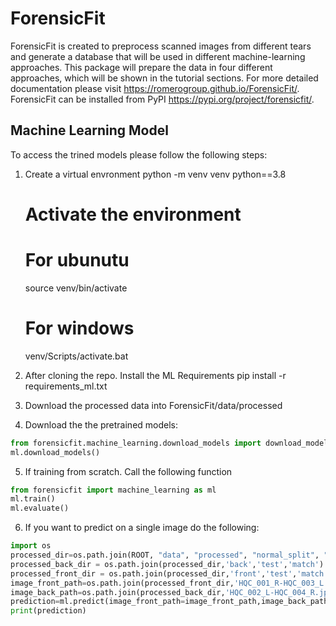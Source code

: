 # ForensicFit
ForensicFit is created to preprocess scanned images from different tears and generate a database that will be used in different machine-learning approaches. This package will prepare the data in four different approaches, which will be shown in the tutorial sections.
For more detailed documentation please visit https://romerogroup.github.io/ForensicFit/.
ForensicFit can be installed from PyPI https://pypi.org/project/forensicfit/.

## Machine Learning Model
To access the trined models please follow the following steps:

1. Create a virtual envronment
    python -m venv venv python==3.8

    # Activate the environment
    # For ubunutu
    source venv/bin/activate 
    # For windows
    venv/Scripts/activate.bat

2. After cloning the repo. Install the ML Requirements
    pip install -r requirements_ml.txt

3. Download the processed data into ForensicFit/data/processed

4. Download the the pretrained models:
```python
from forensicfit.machine_learning.download_models import download_models
ml.download_models()
```

5. If training from scratch. Call the following function
```python
from forensicfit import machine_learning as ml
ml.train()
ml.evaluate()
```

6. If you want to predict on a single image do the following:
```python
import os
processed_dir=os.path.join(ROOT, "data", "processed", "normal_split", "match_nonmatch_ratio_0.3")
processed_back_dir = os.path.join(processed_dir,'back','test','match')
processed_front_dir = os.path.join(processed_dir,'front','test','match')
image_front_path=os.path.join(processed_front_dir,'HQC_001_R-HQC_003_L.jpg')
image_back_path=os.path.join(processed_back_dir,'HQC_002_L-HQC_004_R.jpg')
prediction=ml.predict(image_front_path=image_front_path,image_back_path=image_back_path)
print(prediction)
```